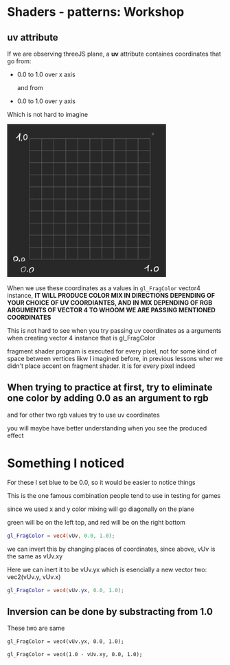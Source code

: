 # Shaders - patterns: Workshop

## uv attribute

If we are observing threeJS plane, a **uv** attribute containes coordinates that
go from:

- 0.0 to 1.0 over x axis

  and from

- 0.0 to 1.0 over y axis

Which is not hard to imagine

![uv coords](/images/Screenshot%20from%202024-11-08%2020-01-04.png)

When we use these coordinates as a values in `gl_FragColor` vector4 instance, **IT WILL PRODUCE COLOR MIX IN DIRECTIONS DEPENDING OF YOUR CHOICE OF UV COORDIANTES, AND IN MIX DEPENDING OF RGB ARGUMENTS OF VECTOR 4 TO WHOOM WE ARE PASSING MENTIONED COORDINATES**

This is not hard to see when you try passing uv coordinates as a arguments when creating vector 4 instance that is gl_FragColor

fragment shader program is executed for every pixel, not for some kind of space between vertices likw I imagined before, in previous lessons wher we didn't place accent on fragment shader. it is for every pixel indeed

## When trying to practice at first, try to eliminate one color by adding 0.0 as an argument to rgb

and for other two rgb values try to use uv coordinates

you will maybe have better understanding when you see the produced effect

# Something I noticed

For these I set blue to be 0.0, so it would be easier to notice things

This is the one famous combination people tend to use in testing for games

since we used x and y color mixing will go diagonally on the plane

green will be on the left top, and red will be on the right bottom

```glsl
gl_FragColor = vec4(vUv, 0.0, 1.0);
```

we can invert this by changing places of coordinates, since above, vUv is the same as vUv.xy

Here we can inert it to be vUv.yx which is esencially a new vector two: vec2(vUv.y, vUv.x)

```glsl
gl_FragColor = vec4(vUv.yx, 0.0, 1.0);
```

## Inversion can be done by substracting from 1.0

These two are same

```
gl_FragColor = vec4(vUv.yx, 0.0, 1.0);
```

```
gl_FragColor = vec4(1.0 - vUv.xy, 0.0, 1.0);
```
